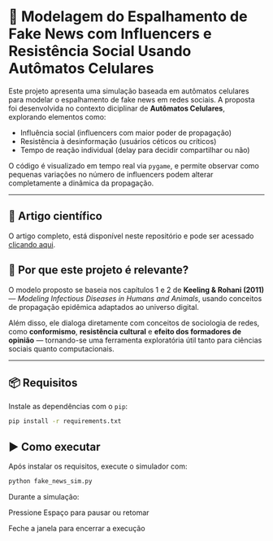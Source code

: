 # 🧠 Modelagem do Espalhamento de Fake News com Influencers e Resistência Social Usando Autômatos Celulares

Este projeto apresenta uma simulação baseada em autômatos celulares para modelar o espalhamento de fake news em redes sociais. A proposta foi desenvolvida no contexto diciplinar de **Autômatos Celulares**, explorando elementos como:

- Influência social (influencers com maior poder de propagação)
- Resistência à desinformação (usuários céticos ou críticos)
- Tempo de reação individual (delay para decidir compartilhar ou não)

O código é visualizado em tempo real via `pygame`, e permite observar como pequenas variações no número de influencers podem alterar completamente a dinâmica da propagação.

---

## 📜 Artigo científico

O artigo completo, está disponível neste repositório e pode ser acessado [clicando aqui](https://github.com/Yago-Ferraz/-Espalhamento-de-Fake-News-com-Influencers-e-Resist-ncia-Social-Usando-Aut-matos-Celulares/blob/main/Modelagem%20do%20Espalhamento%20de%20Fake%20News%20com%20Influenciadores%20Usando%20Aut%C3%B4matos%20Celulares.pdf).


## 🔬 Por que este projeto é relevante?

O modelo proposto se baseia nos capítulos 1 e 2 de **Keeling & Rohani (2011)** — *Modeling Infectious Diseases in Humans and Animals*, usando conceitos de propagação epidêmica adaptados ao universo digital.

Além disso, ele dialoga diretamente com conceitos de sociologia de redes, como **conformismo**, **resistência cultural** e **efeito dos formadores de opinião** — tornando-se uma ferramenta exploratória útil tanto para ciências sociais quanto computacionais.

---

## 📦 Requisitos

Instale as dependências com o `pip`:

```bash
pip install -r requirements.txt
```

## ▶️ Como executar
Após instalar os requisitos, execute o simulador com:

```bash
python fake_news_sim.py
```
Durante a simulação:

Pressione Espaço para pausar ou retomar

Feche a janela para encerrar a execução
